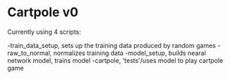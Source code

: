 # Cartpole v0

Currently using 4 scripts:

-train\_data\_setup, sets up the training data produced by random games
-raw\_to\_normal, normalizes training data
-model\_setup, builds nearal network model, trains model
-cartpole, 'tests'/uses model to play cartpole game 
